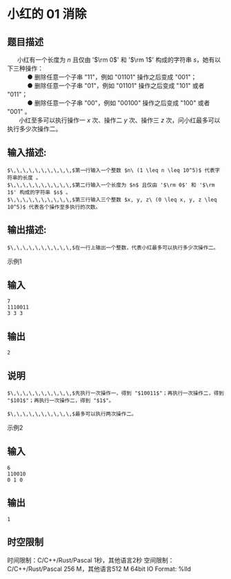 # 小红的 01 消除

## 题目描述

$\,\,\,\,\,\,\,\,\,\,$小红有一个长度为 $n$ 且仅由 '$\rm 0$' 和 '$\rm 1$' 构成的字符串 $s$，她有以下三种操作：  
$\,\,\,\,\,\,\,\,\,\,\,\,\,\,\,\,\,\,\,\,$● 删除任意一个子串 "$11$"，例如 "$01101$" 操作之后变成 "$001$"；  
$\,\,\,\,\,\,\,\,\,\,\,\,\,\,\,\,\,\,\,\,$● 删除任意一个子串 "$01$"，例如 "$01101$" 操作之后变成 "$101$" 或者 "$011$"；  
$\,\,\,\,\,\,\,\,\,\,\,\,\,\,\,\,\,\,\,\,$● 删除任意一个子串 "$00$"，例如 "$00100$" 操作之后变成 "$100$" 或者 "$001$" 。  
$\,\,\,\,\,\,\,\,\,\,$ 小红至多可以执行操作一 $x$ 次、操作二 $y$ 次、操作三 $z$ 次，问小红最多可以执行多少次操作二。

## 输入描述:
    
    
    $\,\,\,\,\,\,\,\,\,\,$第一行输入一个整数 $n\ (1 \leq n \leq 10^5)$ 代表字符串的长度 。  
    $\,\,\,\,\,\,\,\,\,\,$第二行输入一个长度为 $n$ 且仅由 '$\rm 0$' 和 '$\rm 1$' 构成的字符串 $s$ 。  
    $\,\,\,\,\,\,\,\,\,\,$第三行输入三个整数 $x, y, z\ (0 \leq x, y, z \leq 10^5)$ 代表各个操作至多执行的次数。

## 输出描述:
    
    
    $\,\,\,\,\,\,\,\,\,\,$在一行上输出一个整数，代表小红最多可以执行多少次操作二。

示例1 

## 输入
    
    
    7
    1110011
    3 3 3

## 输出
    
    
    2

## 说明
    
    
    $\,\,\,\,\,\,\,\,\,\,$先执行一次操作一，得到 "$10011$"；再执行一次操作二，得到 "$101$"；再执行一次操作二，得到 "$1$"。
    
    $\,\,\,\,\,\,\,\,\,\,$最多可以执行两次操作二。

示例2 

## 输入
    
    
    6
    110010
    0 1 0

## 输出
    
    
    1


## 时空限制

时间限制：C/C++/Rust/Pascal 1秒，其他语言2秒
空间限制：C/C++/Rust/Pascal 256 M，其他语言512 M
64bit IO Format: %lld